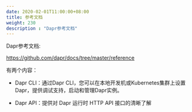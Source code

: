 ```yaml
---
date: 2020-02-01T11:00:00+08:00
title: 参考文档
weight: 230
description : "Dapr参考文档"
---
```


Dapr参考文档:

https://github.com/dapr/docs/tree/master/reference

有两个内容：

- Dapr CLI：通过Dapr CLI，您可以在本地开发机或Kubernetes集群上设置Dapr，提供调试支持，启动和管理Dapr实例。

- Dapr API：提供对 Dapr 运行时 HTTP API 接口的清晰了解




